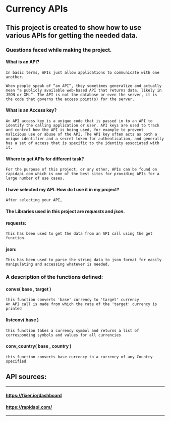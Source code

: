 # Currency APIs
## This project is created to show how to use various APIs for getting the needed data.
### Questions faced while making the project.
#### What is an API?
	In basic terms, APIs just allow applications to communicate with one another.

	When people speak of “an API”, they sometimes generalize and actually mean “a publicly available web-based API that returns data, likely in JSON or XML”. The API is not the database or even the server, it is the code that governs the access point(s) for the server.
#### What is an Access key?
	An API access key is a unique code that is passed in to an API to identify the calling application or user. API keys are used to track and control how the API is being used, for example to prevent malicious use or abuse of the API. The API key often acts as both a unique identifier and a secret token for authentication, and generally has a set of access that is specific to the identity associated with it.
#### Where to get APIs for different task?
	For the purpose of this project, or any other, APIs can be found on rapidapi.com which is one of the best sites for providing APIs for a large number of use cases.
#### I have selected my API. How do I use it in my project?
	After selecting your API, 
#### The Libraries used in this project are _requests_ and _json_.
#### requests:
	This has been used to get the data from an API call using the get function.
#### json:
	This has been used to parse the string data to json format for easily manipulating and accessing whatever is needed.
### A description of the functions defined:
#### convs( base , target )
	this function converts 'base' currency to 'target' currency
	An API call is made from which the rate of the 'target' currency is printed
#### listconv( base )
	this function takes a currency symbol and returns a list of corresponding symbols and values for all currencies
#### conv_country( base , country )
	this function converts base currency to a currency of any Country specified
## API sources:
---
####	https://fixer.io/dashboard
####	https://rapidapi.com/
---
